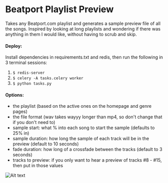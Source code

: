 # Beatport Playlist Preview
Takes any Beatport.com playlist and generates a sample preview file of all the songs. 
Inspired by looking at long playlists and wondering if there was anything in them I would like, without having to scrub and skip.

#### Deploy:  
Install dependencies in requirements.txt and redis, then run the following in 3 terminal sessions:  

1. `$ redis-server`  
2. `$ celery -A tasks.celery worker`  
3. `$ python tasks.py`

#### Options:  
- the playlist (based on the active ones on the homepage and genre pages)
- the file format (wav takes wayyy longer than mp4, so don't change that if you don't need to)
- sample start: what % into each song to start the sample (defaults to 25% in)
- sample duration: how long the sample of each track will be in the preview (default to 10 seconds)
- fade duration: how long of a crossfade between the tracks (default to 3 seconds)
- tracks to preview: if you only want to hear a preview of tracks #8 - #15, then put in those values



![Alt text](https://cloud.githubusercontent.com/assets/7770139/9838765/3c433572-5a33-11e5-9854-204d35e01ba6.png)
